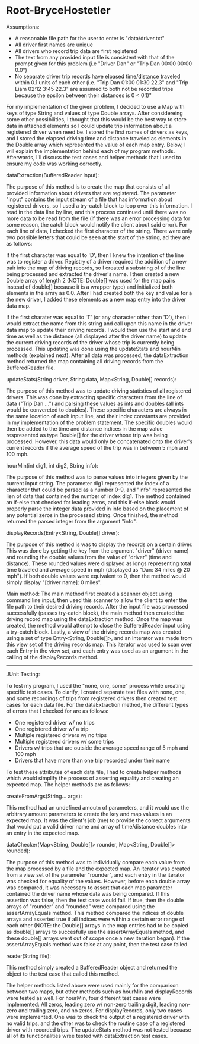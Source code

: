 # Root-BryceHostetler

Assumptions:
- A reasonable file path for the user to enter is "data/driver.txt"
- All driver first names are unique
- All drivers who record trip data are first registered
- The text from any provided input file is consistent with that of the prompt given
  for this problem (i.e "Driver Dan" or "Trip Dan 00:00 00:00 0.0")
- No separate driver trip records have elpased time/distance traveled within 0.1 units     of each other (i.e. "Trip Dan 01:00 01:30 22.3" and "Trip Liam 02:12 3:45 22.3" are assumed to both not be recorded trips because the epsilon between their distances is 0 < 0.1)"

For my implementation of the given problem, I decided to use a Map with keys of type String and values of type Double arrays. After considereing some other possibilities, I thought that this would be the best way to store data in attached elements so I could update trip information about a registered driver when need be. I stored the first names of drivers as keys, and I stored the elapsed driving time and distance traveled as elements in the Double array which represented the value of each map entry. Below, I will explain the implementation behind each of my program methods. Afterwards, I'll discuss the test cases and helper methods that I used to ensure my code was working correctly.


dataExtraction(BufferedReader input):

The purpose of this method is to create the map that consists of all provided information about drivers that are registered. The parameter "input" contains the input stream of a file that has information about registered drivers, so I used a try-catch block to loop over this information. I read in the data line by line, and this process continued until there was no more data to be read from the file (if there was an error processing data for some reason, the catch block would notify the client about said error). For each line of data, I checked the first character of the string. There were only two possible letters that could be seen at the start of the string, ad they are as follows:

If the first character was equal to 'D', then I knew the intention of the line was to register a driver. Registry of a driver required the addition of a new pair into the map of driving records, so I created a substring of of the line being processed and extracted the driver's name. I then created a new Double array of length 2 (NOTE: Double[] was used for the map pairs instead of double[] because it is a wrapper type) and initialized both elements in the array as 0.0. After I had created both the key and value for a the new driver, I added these elements as a new map entry into the driver data map.

If the first charater was equal to 'T' (or any character other than 'D'), then I would extract the name from this string and call upon this name in the driver data map to update their driving records. I would then use the start and end time as well as the distance (all displayed after the driver name) to update the current driving records of the driver whose trip is currently being processed. This updating was done using the updateStats and hourMin methods (explained next). After all data was processed, the dataExtraction method returned the map containing all driving records from the BufferedReader file.


updateStats(String driver, String data, Map<String, Double[] records):

The purpose of this method was to update driving statistics of all registered drivers. This was done by extracting specific characters from the line of data ("Trip Dan ...")
and parsing these values as ints and doubles (all ints would be convereted to doubles). These specific characters are always in the same location of each input line, and their index constants are provided in my implementation of the problem statement. The specific doubles would then be added to the time and distance indices in the map value respresented as type Double[] for the driver whose trip was being processed. However, this data would only be concatenated onto the driver's current records if the average speed of the trip was in between 5 mph and 100 mph.


hourMin(int dig1, int dig2, String info):

The purpose of this method was to parse values into integers given by the current input string. The parameter dig1 represented the index of a character that could be parsed as a number 0-9, and "info" represented the lien of data that contained the number of index dig1. The method contained an if-else that checked for leading zeros, and this if-else block would properly parse the integer data provided in info based on the placement of any potential zeros in the processed string. Once finished, the method returned the parsed integer from the argument "info".


displayRecords(Entry<String, Double[] driver):

The purpose of this method is was to display the records on a certain driver. This was done by getting the key from the argument "driver" (driver name) and rounding the double values from the value of "driver" (time and distance). These rounded values were displayed as longs representing total time traveled and average speed in mph (displayed as "Dan: 34 miles @ 20 mph"). If both double values were equivalent to 0, then the method would simply display "[driver name]: 0 miles".


Main method:
The main method first created a scanner object using command line input, then used this scanner to allow the client to enter the file path to their desired driving records. After the input file was processed successfully (passes try-catch block), the main method then created the driving record map using the dataExtraction method. Once the map was created, the method would attempt to close the BufferedReader input using a try-catch block. Lastly, a view of the driving records map was created using a set of type Entry<String, Double[]>, and an interator was made from this view set of the driving records map. This iterator was used to scan over each Entry in the view set, and each entry was used as an argument in the calling of the displayRecords method.

---------------

JUnit Testing:

To test my program, I used the "none, one, some" process while creating specific test cases. To clarify, I created separate text files with none, one, and some recordings of trips from registered drivers then created test cases for each data file. For the dataExtraction method, the different types of errors that I checked for are as follows:

- One registered driver w/ no trips
- One registered driver w/ a trip
- Multiple registered drivers w/ no trips
- Multiple registered drivers w/ some trips
- Drivers w/ trips that are outside the average speed range of 5 mph and 100 mph
- Drivers that have more than one trip recorded under their name

To test these attributes of each data file, I had to create helper methods which would simplify the process of asserting equality and creating an expected map. The helper methods are as follows:


createFromArgs(String... args):

This method had an undefined amoutn of parameters, and it would use the arbitrary amount parameters to create the key and map values in an expected map. It was the client's job (me) to provide the correct arguments that would put a valid driver name and array of time/distance doubles into an entry in the expected map.


dataChecker(Map<String, Double[]> rounder, Map<String, Double[]> rounded):

The purpose of this method was to individually compare each value from the map processed by a file and the expected map. An iterator was created from a view set of the parameter "rounder", and each entry in the iterator was checked for equality of the values. However, before each double array was compared, it was necessary to assert that each map parameter contained the driver name whose data was being compared. If this assertion was false, then the test case would fail. If true, then the double arrays of "rounder" and "rounded" were compared using the assertArrayEquals method. This method compared the indices of double arrays and asserted true if all indices were within a certain error range of each other (NOTE: the Double[] arrays in the map entries had to be copied as double[] arrays to succesfully use the assertArrayEquals method, and these double[] arrays went out of scope once a new iteration began). If the assertArrayEquals method was false at any point, then the test case failed.


reader(String file):

This method simply created a BufferedReader object and returned the object to the test case that called this method.


The helper methods listed above were used mainly for the comparison between two maps, but other methods such as hourMin and displayRecords were tested as well. For hourMin, four different test cases were implemented: All zeros, leading zero w/ non-zero trailing digit, leading non-zero and trailing zero, and no zeros. For displayRecords, only two cases were implemented. One was to check the output of a registered driver with no valid trips, and the other was to check the routine case of a registered driver with recorded trips. The updateStats method was not tested becuase all of its functionalities wree tested with dataExtraction test cases.
